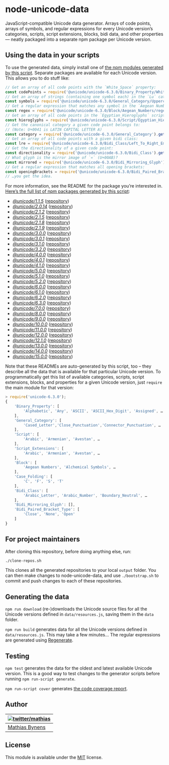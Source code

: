 # node-unicode-data

JavaScript-compatible Unicode data generator. Arrays of code points, arrays of symbols, and regular expressions for every Unicode version’s categories, scripts, script extensions, blocks, bidi data, and other properties — neatly packaged into a separate npm package per Unicode version.

## Using the data in your scripts

To use the generated data, simply install one of [the npm modules generated by this script](https://www.npmjs.com/org/unicode). Separate packages are available for each Unicode version. This allows you to do stuff like:

```js
// Get an array of all code points with the `White_Space` property:
const codePoints = require('@unicode/unicode-6.3.0/Binary_Property/White_Space/code-points');
// Get an array of strings (containing one symbol each) in the `Lu` category:
const symbols = require('@unicode/unicode-6.3.0/General_Category/Uppercase_Letter/symbols');
// Get a regular expression that matches any symbol in the `Aegean Numbers` block:
const regex = require('@unicode/unicode-6.3.0/Block/Aegean_Numbers/regex');
// Get an array of all code points in the `Egyptian_Hieroglyphs` script:
const hieroglyphs = require('@unicode/unicode-6.3.0/Script/Egyptian_Hieroglyphs/code-points');
// Get the canonical category a given code point belongs to:
// (Note: U+0041 is LATIN CAPITAL LETTER A)
const category = require('@unicode/unicode-6.3.0/General_Category').get(0x41);
// Get an array of all code points with a given bidi class:
const lre = require('@unicode/unicode-6.3.0/Bidi_Class/Left_To_Right_Embedding/code-points');
// Get the directionality of a given code point:
const directionality = require('@unicode/unicode-6.3.0/Bidi_Class').get(0x41);
// What glyph is the mirror image of `«` (U+00AB)?
const mirrored = require('@unicode/unicode-6.3.0/Bidi_Mirroring_Glyph').get(0xAB);
// Get a regular expression that matches all opening brackets:
const openingBrackets = require('@unicode/unicode-6.3.0/Bidi_Paired_Bracket_Type/Open/regex');
// …you get the idea.
```

For more information, see the README for the package you’re interested in. [Here’s the full list of npm packages generated by this script](https://www.npmjs.com/org/unicode):

* [_@unicode/1.1.5_](https://npmjs.org/package/@unicode/unicode-1.1.5#readme) ([repository](https://github.com/node-unicode/unicode-1.1.5#readme))
* [_@unicode/2.0.14_](https://npmjs.org/package/@unicode/unicode-2.0.14#readme) ([repository](https://github.com/node-unicode/unicode-2.0.14#readme))
* [_@unicode/2.1.2_](https://npmjs.org/package/@unicode/unicode-2.1.2#readme) ([repository](https://github.com/node-unicode/unicode-2.1.2#readme))
* [_@unicode/2.1.5_](https://npmjs.org/package/@unicode/unicode-2.1.5#readme) ([repository](https://github.com/node-unicode/unicode-2.1.5#readme))
* [_@unicode/2.1.8_](https://npmjs.org/package/@unicode/unicode-2.1.8#readme) ([repository](https://github.com/node-unicode/unicode-2.1.8#readme))
* [_@unicode/2.1.9_](https://npmjs.org/package/@unicode/unicode-2.1.9#readme) ([repository](https://github.com/node-unicode/unicode-2.1.9#readme))
* [_@unicode/3.0.0_](https://npmjs.org/package/@unicode/unicode-3.0.0#readme) ([repository](https://github.com/node-unicode/unicode-3.0.0#readme))
* [_@unicode/3.0.1_](https://npmjs.org/package/@unicode/unicode-3.0.1#readme) ([repository](https://github.com/node-unicode/unicode-3.0.1#readme))
* [_@unicode/3.1.0_](https://npmjs.org/package/@unicode/unicode-3.1.0#readme) ([repository](https://github.com/node-unicode/unicode-3.1.0#readme))
* [_@unicode/3.2.0_](https://npmjs.org/package/@unicode/unicode-3.2.0#readme) ([repository](https://github.com/node-unicode/unicode-3.2.0#readme))
* [_@unicode/4.0.0_](https://npmjs.org/package/@unicode/unicode-4.0.0#readme) ([repository](https://github.com/node-unicode/unicode-4.0.0#readme))
* [_@unicode/4.0.1_](https://npmjs.org/package/@unicode/unicode-4.0.1#readme) ([repository](https://github.com/node-unicode/unicode-4.0.1#readme))
* [_@unicode/4.1.0_](https://npmjs.org/package/@unicode/unicode-4.1.0#readme) ([repository](https://github.com/node-unicode/unicode-4.1.0#readme))
* [_@unicode/5.0.0_](https://npmjs.org/package/@unicode/unicode-5.0.0#readme) ([repository](https://github.com/node-unicode/unicode-5.0.0#readme))
* [_@unicode/5.1.0_](https://npmjs.org/package/@unicode/unicode-5.1.0#readme) ([repository](https://github.com/node-unicode/unicode-5.1.0#readme))
* [_@unicode/5.2.0_](https://npmjs.org/package/@unicode/unicode-5.2.0#readme) ([repository](https://github.com/node-unicode/unicode-5.2.0#readme))
* [_@unicode/6.0.0_](https://npmjs.org/package/@unicode/unicode-6.0.0#readme) ([repository](https://github.com/node-unicode/unicode-6.0.0#readme))
* [_@unicode/6.1.0_](https://npmjs.org/package/@unicode/unicode-6.1.0#readme) ([repository](https://github.com/node-unicode/unicode-6.1.0#readme))
* [_@unicode/6.2.0_](https://npmjs.org/package/@unicode/unicode-6.2.0#readme) ([repository](https://github.com/node-unicode/unicode-6.2.0#readme))
* [_@unicode/6.3.0_](https://npmjs.org/package/@unicode/unicode-6.3.0#readme) ([repository](https://github.com/node-unicode/unicode-6.3.0#readme))
* [_@unicode/7.0.0_](https://npmjs.org/package/@unicode/unicode-7.0.0#readme) ([repository](https://github.com/node-unicode/unicode-7.0.0#readme))
* [_@unicode/8.0.0_](https://npmjs.org/package/@unicode/unicode-8.0.0#readme) ([repository](https://github.com/node-unicode/unicode-8.0.0#readme))
* [_@unicode/9.0.0_](https://npmjs.org/package/@unicode/unicode-9.0.0#readme) ([repository](https://github.com/node-unicode/unicode-9.0.0#readme))
* [_@unicode/10.0.0_](https://npmjs.org/package/@unicode/unicode-10.0.0#readme) ([repository](https://github.com/node-unicode/unicode-10.0.0#readme))
* [_@unicode/11.0.0_](https://npmjs.org/package/@unicode/unicode-11.0.0#readme) ([repository](https://github.com/node-unicode/unicode-11.0.0#readme))
* [_@unicode/12.0.0_](https://npmjs.org/package/@unicode/unicode-12.0.0#readme) ([repository](https://github.com/node-unicode/unicode-12.0.0#readme))
* [_@unicode/12.1.0_](https://npmjs.org/package/@unicode/unicode-12.1.0#readme) ([repository](https://github.com/node-unicode/unicode-12.1.0#readme))
* [_@unicode/13.0.0_](https://npmjs.org/package/@unicode/unicode-13.0.0#readme) ([repository](https://github.com/node-unicode/unicode-13.0.0#readme))
* [_@unicode/14.0.0_](https://npmjs.org/package/@unicode/unicode-14.0.0#readme) ([repository](https://github.com/node-unicode/unicode-14.0.0#readme))
* [_@unicode/15.0.0_](https://npmjs.org/package/@unicode/unicode-15.0.0#readme) ([repository](https://github.com/node-unicode/unicode-15.0.0#readme))


Note that these READMEs are auto-generated by this script, too – they describe all the data that is available for that particular Unicode version. To programmatically get this list of available categories, scripts, script extensions, blocks, and properties for a given Unicode version, just `require` the main module for that version:

```js
> require('unicode-6.3.0');
{
	'Binary_Property': [
		'Alphabetic', 'Any', 'ASCII', 'ASCII_Hex_Digit', 'Assigned', …
	],
	'General_Category': [
		'Cased_Letter','Close_Punctuation','Connector_Punctuation', …
	],
	'Script': [
		'Arabic', 'Armenian', 'Avestan', …
	],
	'Script_Extensions': [
		'Arabic', 'Armenian', 'Avestan', …
	],
	'Block': [
		'Aegean Numbers', 'Alchemical Symbols', …
	],
	'Case_Folding': [
		'C', 'F', 'S', 'T'
	],
	'Bidi_Class': [
		'Arabic_Letter', 'Arabic_Number', 'Boundary_Neutral', …
	],
	'Bidi_Mirroring_Glyph': [],
	'Bidi_Paired_Bracket_Type': [
		'Close', 'None', 'Open'
	]
}
```

## For project maintainers

After cloning this repository, before doing anything else, run:

```sh
./clone-repos.sh
```

This clones all the generated repositories to your local `output` folder. You can then make changes to node-unicode-data, and use `./bootstrap.sh` to commit and push changes to each of these repositories.

## Generating the data

`npm run download` (re-)downloads the Unicode source files for all the Unicode versions defined in `data/resources.js`, saving them in the `data` folder.

`npm run build` generates data for all the Unicode versions defined in `data/resources.js`. This may take a few minutes… The regular expressions are generated using [Regenerate](https://mths.be/regenerate).

## Testing

`npm test` generates the data for the oldest and latest available Unicode version. This is a good way to test changes to the generator scripts before running `npm run-script generate`.

`npm run-script cover` generates [the code coverage report](http://rawgithub.com/node-unicode/node-unicode-data/master/coverage/index.html).

## Author

| [![twitter/mathias](https://gravatar.com/avatar/24e08a9ea84deb17ae121074d0f17125?s=70)](https://twitter.com/mathias "Follow @mathias on Twitter") |
|---|
| [Mathias Bynens](https://mathiasbynens.be/) |

## License

This module is available under the [MIT](https://mths.be/mit) license.
